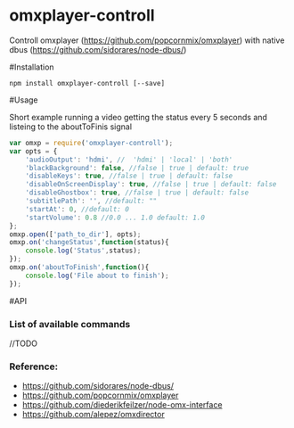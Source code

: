 # omxplayer-controll

Controll omxplayer (https://github.com/popcornmix/omxplayer) with native dbus (https://github.com/sidorares/node-dbus/)


#Installation


```shell
npm install omxplayer-controll [--save]
```

#Usage


Short example running a video getting the status every 5 seconds and listeing to the aboutToFinis signal

```js
var omxp = require('omxplayer-controll');
var opts = {
    'audioOutput': 'hdmi', //  'hdmi' | 'local' | 'both'
    'blackBackground': false, //false | true | default: true
    'disableKeys': true, //false | true | default: false
    'disableOnScreenDisplay': true, //false | true | default: false
    'disableGhostbox': true, //false | true | default: false
    'subtitlePath': '', //default: ""
    'startAt': 0, //default: 0
    'startVolume': 0.8 //0.0 ... 1.0 default: 1.0
};
omxp.open(['path_to_dir'], opts);
omxp.on('changeStatus',function(status){
    console.log('Status',status);
});
omxp.on('aboutToFinish',function(){
    console.log('File about to finish');
});
```

#API


### List of available commands
//TODO



### Reference:
   - https://github.com/sidorares/node-dbus/
   - https://github.com/popcornmix/omxplayer
   - https://github.com/diederikfeilzer/node-omx-interface
   - https://github.com/alepez/omxdirector
